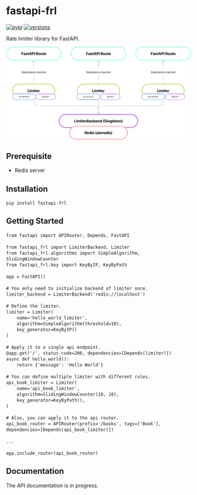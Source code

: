 # fastapi-frl
[![pypi](https://img.shields.io/pypi/v/fastapi-frl.svg)](https://pypi.python.org/pypi/fastapi-frl)
[![versions](https://img.shields.io/pypi/pyversions/fastapi-frl.svg)](https://pypi.org/project/fastapi-frl/)

Rate limiter library for FastAPI.

![diagram](./static/diagram.png)

## Prerequisite
- Redis server

## Installation
```shell
pip install fastapi-frl
```
## Getting Started

```python3
from fastapi import APIRouter, Depends, FastAPI

from fastapi_frl import LimiterBackend, Limiter
from fastapi_frl.algorithms import SimpleAlgorithm, SlidingWindowCounter
from fastapi_frl.key import KeyByIP, KeyByPath

app = FastAPI()

# You only need to initialize backend of limiter once.
limiter_backend = LimiterBackend('redis://localhost')

# Define the limiter.
limiter = Limiter(
    name='hello_world_limiter',
    algorithm=SimpleAlgorithm(threshold=10),
    key_generator=KeyByIP()
)

# Apply it to a single api endpoint.
@app.get('/', status_code=200, dependencies=[Depends(limiter)])
async def hello_world():
    return {'message': 'Hello World'}

# You can define multiple limiter with different rules.
api_book_limiter = Limiter(
    name='api_book_limiter',
    algorithm=SlidingWindowCounter(10, 10),
    key_generator=KeyByPath(),
)

# Also, you can apply it to the api router.
api_book_router = APIRouter(prefix='/books', tags=['Book'], dependencies=[Depends(api_book_limiter)])

...

app.include_router(api_book_router)

```

## Documentation
The API documentation is in progress.
